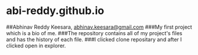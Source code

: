 # abi-reddy.github.io
##Abhinav Reddy Keesara, abhinav.keesara@gmail.com
###My first project which is a bio of me.
###The repository contains all of my project's files and has the history of each file.
###I clicked clone repositary and after I clicked open in explorer.
